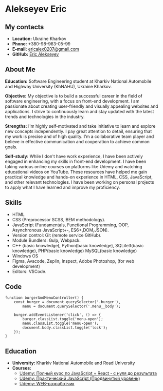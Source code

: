 # Alekseyev Eric

## My contacts

- **Location:** Ukraine Kharkov
- **Phone:** +380-98-983-05-99
- **E-mail:** ericalex0207@gmail.com
- **GitHub:** [Eric Alekseyev](https://github.com/m1neil)

## About Me

**Education:** Software Engineering student at Kharkiv National Automobile and Highway University (KhNAHU), Ukraine Kharkov.

**Objective:** My objective is to build a successful career in the field of software engineering, with a focus on front-end development. I am passionate about creating user-friendly and visually appealing websites and applications. I strive to continuously learn and stay updated with the latest trends and technologies in the industry.

**Strengths:** I'm highly self-motivated and take initiative to learn and explore new concepts independently. I pay great attention to detail, ensuring that my work is precise and of high quality. I'm a collaborative team player and believe in effective communication and cooperation to achieve common goals.

**Self-study:** While I don't have work experience, I have been actively engaged in enhancing my skills in front-end development. I have been taking various online courses on platforms like Udemy and watching educational videos on YouTube. These resources have helped me gain practical knowledge and hands-on experience in HTML, CSS, JavaScript, and other relevant technologies. I have been working on personal projects to apply what I have learned and improve my proficiency.

## Skills

- HTML
- CSS (Preprocessor SCSS, BEM methodology).
- JavaScript (Fundamentals, Functional Programming, OOP, Asynchronous JavaScript+-, ES6+,DOM,JSON).
- Version control: Git (remote service GitHub).
- Module Bundlers: Gulp, Webpack.
- C++ (basic knowledge), Python(basic knowledge), SQLite3(basic knowledge), PHP(basic knowledge) MySQL(basic knowledge)
- Windows OS
- Figma, Avacode, Zeplin, Inspect, Adobe Photoshop, (for web development)
- Editors: VSCode.

## Code

```
function burgerAndMenuController() {
	const burger = document.querySelector('.burger'),
		menu = document.querySelector('.menu__body');

	burger.addEventListener('click', () => {
		burger.classList.toggle('menu-open');
		menu.classList.toggle('menu-open');
		document.body.classList.toggle('lock');
	});
}
```

## Education

- **University:** Kharkiv National Automobile and Road University
- **Courses:**
  - [Udemy: Полный курс по JavaScript + React - с нуля до результата](https://www.udemy.com/course/javascript_full/)
  - [Udemy: Практический JavaScript (Продвинутый уровень)](https://www.udemy.com/course/javascript_practice/)
  - [Udemy: WEB-разработчик](https://www.udemy.com/course/webdeveloper/)

